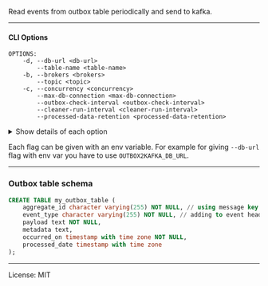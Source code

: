 Read events from outbox table periodically and send to kafka.

----

#### CLI Options


```
OPTIONS:
    -d, --db-url <db-url>
        --table-name <table-name>
    -b, --brokers <brokers>
        --topic <topic>
    -c, --concurrency <concurrency>      
        --max-db-connection <max-db-connection> 
        --outbox-check-interval <outbox-check-interval> 
        --cleaner-run-interval <cleaner-run-interval>
        --processed-data-retention <processed-data-retention>
```

<details>
 <summary>Show details of each option</summary>

Options can be given with flag or env variable

**--db-url**

DB which contains the outbox table (`postgres://user:passwd@host:5432/mydb`). 

**--table-name**

Outbox table name

**--brokers**

Comma separated kafka broker list. Default: `localhost:9092`

**--concurrency**

Number of workers to read outbox table and send to kafka. Default: `1`

**--outbox-check-interval**

Interval of fetching new records from outbox table, time units: `ms,s,m,h,d,w,mon`. Default: `10ms`

**--cleaner-run-interval**

Interval of deleting old processed records from outbox table. `0` means never delete. 
Supported time units: `m,h,d,w,mon`. Default: `10m`

**--processed-data-retention**

Retention period of processed records in outbox table. `0` means never. 
Supported time units: `ms,s,m,h,d,w,mon`. Default: `1h`

**--max-db-connection**

Max db connection to open. Default: `2`

</details>

Each flag can be given with an env variable.
For example for giving `--db-url` flag with env var you have to use `OUTBOX2KAFKA_DB_URL`.

-----

### Outbox table schema

```sql
CREATE TABLE my_outbox_table (
    aggregate_id character varying(255) NOT NULL, // using message key and adding to event headers
    event_type character varying(255) NOT NULL, // adding to event headers
    payload text NOT NULL,
    metadata text,
    occurred_on timestamp with time zone NOT NULL,
    processed_date timestamp with time zone
);
```

---

License: MIT